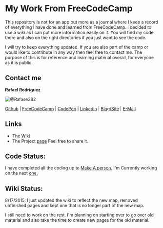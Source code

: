 # My Work From FreeCodeCamp
This repository is not for an app but more as a journal where I keep a record of everything I have done and learned from FreeCodeCamp. I decided to use a wiki as I can put more information easily on it. You will find my code there and also on the right directories if you just want to see the code.

I will try to keep everything updated. If you are also part of the camp or would like to contribute in any way then feel free to contact me. The purpose of this is for reference and learning material overall, for everyone as it is public.

## Contact me
**Rafael Rodriguez**

![@Rafase282](https://avatars0.githubusercontent.com/Rafase282?&s=128)

[Github](https://github.com/Rafase282) | [FreeCodeCamp](http://www.freecodecamp.com/rafase282) |  [CodePen](http://codepen.io/Rafase282/) | [LinkedIn](https://www.linkedin.com/in/rafase282) | [Blog/Site](https://rafase282.wordpress.com/) | [E-Mail](mailto:rafase282@gmail.com)

## Links
- The [Wiki](https://github.com/Rafase282/My-FreeCodeCamp-Code/wiki)
- The Project [page](http://rafase282.github.io/My-FreeCodeCamp-Code) Feel free to share it.

## Code Status:
I have completed all the coding up to [Make A person.](https://github.com/Rafase282/My-FreeCodeCamp-Code/wiki/Bonfire-Make-a-Person) I'm Currently working on the next [one.](https://github.com/Rafase282/My-FreeCodeCamp-Code/wiki/Bonfire-Map-the-Debris)

## Wiki Status:
8/17/2015: I just updated the wiki to reflect the new map, removed unfinished pages and kept one that is no longer part of the new map.

I still need to work on the rest. I'm planning on starting over to go over old material and also take the time to create new pages for the old material.
